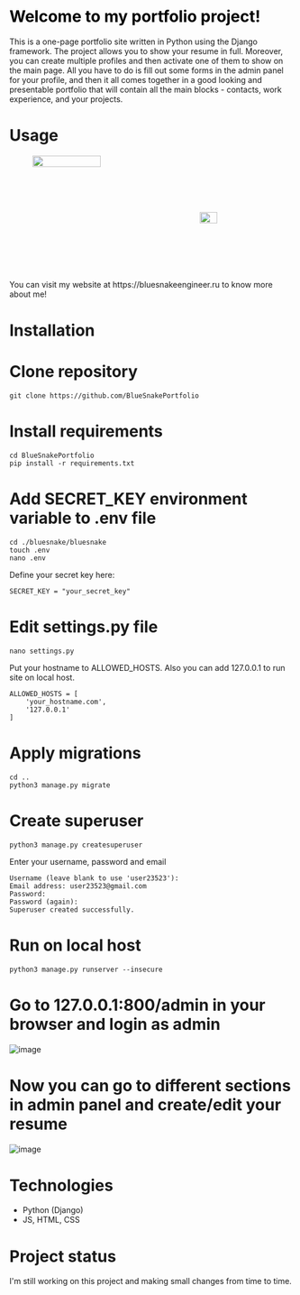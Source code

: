 # <a href="https://bluesnakeengineer.ru" style="text-decoration:none;color:black;">Welcome to my portfolio project!</a>
This is a one-page portfolio site written in Python using the Django framework. The project allows you to show your resume in full. Moreover, you can create multiple profiles and then activate one of them to show on the main page. 
All you have to do is fill out some forms in the admin panel for your profile, and then it all comes together in a good looking and presentable portfolio that will contain all the main blocks - contacts, work experience, and your projects.

# Usage
<div style="width:100%;display:flex;" align="center">
<img style="width:60%;display:block;position:relative;" src="https://user-images.githubusercontent.com/70055801/178931917-f94e2cfe-a6ba-48c9-94d5-9104295b1c6d.png">
<img style="width:30%;display:block;position:relative;margin:100px;" src="https://user-images.githubusercontent.com/70055801/180618708-e7aec2cb-dbd4-4bf6-812c-6f469e95f026.png">   

</div> 
You can visit my website at https://bluesnakeengineer.ru to know more about me!

# Installation
# Clone repository
```
git clone https://github.com/BlueSnakePortfolio
``` 
# Install requirements 
``` 
cd BlueSnakePortfolio
pip install -r requirements.txt
```

# Add SECRET_KEY environment variable to .env file 
```
cd ./bluesnake/bluesnake
touch .env
nano .env
``` 
Define your secret key here:
```
SECRET_KEY = "your_secret_key"
``` 
# Edit settings.py file
```
nano settings.py
``` 
Put your hostname to ALLOWED_HOSTS. Also you can add 127.0.0.1 to run site on local host. 
```
ALLOWED_HOSTS = [ 
    'your_hostname.com',
    '127.0.0.1'             
]
``` 



# Apply migrations
```
cd ..
python3 manage.py migrate
```

# Create superuser
``` 
python3 manage.py createsuperuser
```
Enter your username, password and email
```  
Username (leave blank to use 'user23523'): 
Email address: user23523@gmail.com
Password: 
Password (again): 
Superuser created successfully.

```

# Run on local host
``` 
python3 manage.py runserver --insecure
```

# Go to 127.0.0.1:800/admin in your browser and login as admin 
![image](https://user-images.githubusercontent.com/70055801/180741849-98287c49-345a-4594-81e9-490d26b11a3b.png)

# Now you can go to different sections in admin panel and create/edit your resume
![image](https://user-images.githubusercontent.com/70055801/178949742-502f3072-26eb-4d2e-bb11-41452af65fdd.png) 


# Technologies
- Python (Django)
- JS, HTML, CSS

# Project status
I'm still working on this project and making small changes from time to time.
